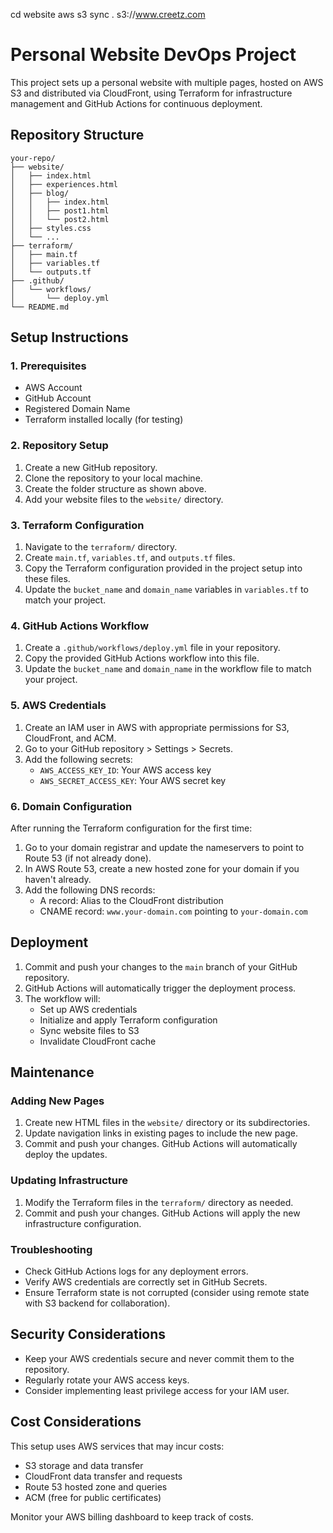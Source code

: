 cd website
aws s3 sync . s3://www.creetz.com

# Personal Website DevOps Project

This project sets up a personal website with multiple pages, hosted on AWS S3 and distributed via CloudFront, using Terraform for infrastructure management and GitHub Actions for continuous deployment.

## Repository Structure

```
your-repo/
├── website/
│   ├── index.html
│   ├── experiences.html
│   ├── blog/
│   │   ├── index.html
│   │   ├── post1.html
│   │   └── post2.html
│   ├── styles.css
│   └── ...
├── terraform/
│   ├── main.tf
│   ├── variables.tf
│   └── outputs.tf
├── .github/
│   └── workflows/
│       └── deploy.yml
└── README.md
```

## Setup Instructions

### 1. Prerequisites

- AWS Account
- GitHub Account
- Registered Domain Name
- Terraform installed locally (for testing)

### 2. Repository Setup

1. Create a new GitHub repository.
2. Clone the repository to your local machine.
3. Create the folder structure as shown above.
4. Add your website files to the `website/` directory.

### 3. Terraform Configuration

1. Navigate to the `terraform/` directory.
2. Create `main.tf`, `variables.tf`, and `outputs.tf` files.
3. Copy the Terraform configuration provided in the project setup into these files.
4. Update the `bucket_name` and `domain_name` variables in `variables.tf` to match your project.

### 4. GitHub Actions Workflow

1. Create a `.github/workflows/deploy.yml` file in your repository.
2. Copy the provided GitHub Actions workflow into this file.
3. Update the `bucket_name` and `domain_name` in the workflow file to match your project.

### 5. AWS Credentials

1. Create an IAM user in AWS with appropriate permissions for S3, CloudFront, and ACM.
2. Go to your GitHub repository > Settings > Secrets.
3. Add the following secrets:
   - `AWS_ACCESS_KEY_ID`: Your AWS access key
   - `AWS_SECRET_ACCESS_KEY`: Your AWS secret key

### 6. Domain Configuration

After running the Terraform configuration for the first time:

1. Go to your domain registrar and update the nameservers to point to Route 53 (if not already done).
2. In AWS Route 53, create a new hosted zone for your domain if you haven't already.
3. Add the following DNS records:
   - A record: Alias to the CloudFront distribution
   - CNAME record: `www.your-domain.com` pointing to `your-domain.com`

## Deployment

1. Commit and push your changes to the `main` branch of your GitHub repository.
2. GitHub Actions will automatically trigger the deployment process.
3. The workflow will:
   - Set up AWS credentials
   - Initialize and apply Terraform configuration
   - Sync website files to S3
   - Invalidate CloudFront cache

## Maintenance

### Adding New Pages

1. Create new HTML files in the `website/` directory or its subdirectories.
2. Update navigation links in existing pages to include the new page.
3. Commit and push your changes. GitHub Actions will automatically deploy the updates.

### Updating Infrastructure

1. Modify the Terraform files in the `terraform/` directory as needed.
2. Commit and push your changes. GitHub Actions will apply the new infrastructure configuration.

### Troubleshooting

- Check GitHub Actions logs for any deployment errors.
- Verify AWS credentials are correctly set in GitHub Secrets.
- Ensure Terraform state is not corrupted (consider using remote state with S3 backend for collaboration).

## Security Considerations

- Keep your AWS credentials secure and never commit them to the repository.
- Regularly rotate your AWS access keys.
- Consider implementing least privilege access for your IAM user.

## Cost Considerations

This setup uses AWS services that may incur costs:

- S3 storage and data transfer
- CloudFront data transfer and requests
- Route 53 hosted zone and queries
- ACM (free for public certificates)

Monitor your AWS billing dashboard to keep track of costs.
